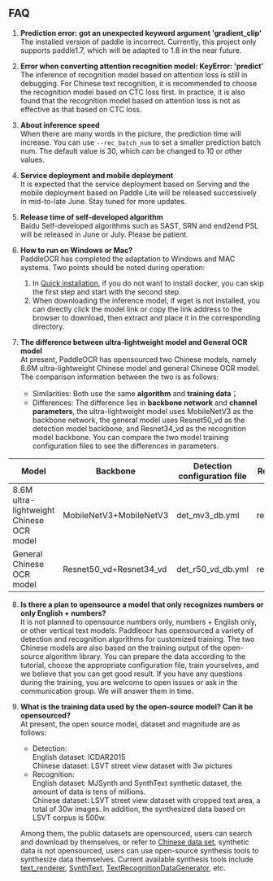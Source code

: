 ## FAQ

1. **Prediction error: got an unexpected keyword argument 'gradient_clip'**  
The installed version of paddle is incorrect. Currently, this project only supports paddle1.7, which will be adapted to 1.8 in the near future.

2. **Error when converting attention recognition model: KeyError: 'predict'**  
The inference of recognition model based on attention loss is still in debugging. For Chinese text recognition, it is recommended to choose the recognition model based on CTC loss first. In practice, it is also found that the recognition model based on attention loss is not as effective as that based on CTC loss.

3. **About inference speed**  
When there are many words in the picture, the prediction time will increase. You can use `--rec_batch_num` to set a smaller prediction batch num. The default value is 30, which can be changed to 10 or other values.

4. **Service deployment and mobile deployment**  
It is expected that the service deployment based on Serving and the mobile deployment based on Paddle Lite will be released successively in mid-to-late June. Stay tuned for more updates.

5. **Release time of self-developed algorithm**  
Baidu Self-developed algorithms such as SAST, SRN and end2end PSL will be released in June or July. Please be patient.

6. **How to run on Windows or Mac?**  
PaddleOCR has completed the adaptation to Windows and MAC systems. Two points should be noted during operation:
    1. In [Quick installation](./installation_en.md), if you do not want to install docker, you can skip the first step and start with the second step.
    2. When downloading the inference model, if wget is not installed, you can directly click the model link or copy the link address to the browser to download, then extract and place it in the corresponding directory.

7. **The difference between ultra-lightweight model and General OCR model**  
At present, PaddleOCR has opensourced two Chinese models, namely 8.6M ultra-lightweight Chinese model and general Chinese OCR model. The comparison information between the two is as follows:
    - Similarities: Both use the same **algorithm** and **training data**；  
    - Differences: The difference lies in **backbone network** and **channel parameters**, the ultra-lightweight model uses MobileNetV3 as the backbone network, the general model uses Resnet50_vd as the detection model backbone, and Resnet34_vd as the recognition model backbone. You can compare the two model training configuration files to see the differences in parameters.

|Model|Backbone|Detection configuration file|Recognition configuration file|
|-|-|-|-|
|8.6M ultra-lightweight Chinese OCR model|MobileNetV3+MobileNetV3|det_mv3_db.yml|rec_chinese_lite_train.yml|
|General Chinese OCR model|Resnet50_vd+Resnet34_vd|det_r50_vd_db.yml|rec_chinese_common_train.yml|

8. **Is there a plan to opensource a model that only recognizes numbers or only English + numbers?**  
It is not planned to opensource numbers only, numbers + English only, or other vertical text models. Paddleocr has opensourced a variety of detection and recognition algorithms for customized training. The two Chinese models are also based on the training output of the open-source algorithm library. You can prepare the data according to the tutorial, choose the appropriate configuration file, train yourselves, and we believe that you can get good result. If you have any questions during the training, you are welcome to open issues or ask in the communication group. We will answer them in time.

9. **What is the training data used by the open-source model? Can it be opensourced?**  
At present, the open source model, dataset and magnitude are as follows:
    - Detection:  
    English dataset: ICDAR2015  
    Chinese dataset: LSVT street view dataset with 3w pictures
    - Recognition:  
    English dataset: MJSynth and SynthText synthetic dataset, the amount of data is tens of millions.  
    Chinese dataset: LSVT street view dataset with cropped text area, a total of 30w images. In addition, the synthesized data based on LSVT corpus is 500w.

    Among them, the public datasets are opensourced, users can search and download by themselves, or refer to [Chinese data set](./datasets_en.md), synthetic data is not opensourced, users can use open-source synthesis tools to synthesize data themselves. Current available synthesis tools include [text_renderer](https://github.com/Sanster/text_renderer), [SynthText](https://github.com/ankush-me/SynthText), [TextRecognitionDataGenerator](https://github.com/Belval/TextRecognitionDataGenerator), etc.
